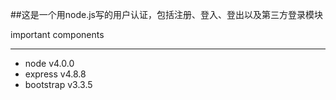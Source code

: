 ##这是一个用node.js写的用户认证，包括注册、登入、登出以及第三方登录模块

important components

***

* node v4.0.0
* express v4.8.8
* bootstrap v3.3.5
